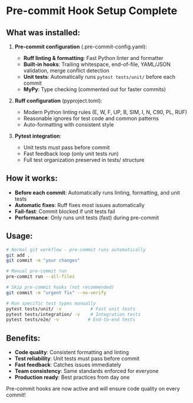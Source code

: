 # Pre-commit Hook Setup Complete

## What was installed:

1. **Pre-commit configuration** (.pre-commit-config.yaml):
   - **Ruff linting & formatting**: Fast Python linter and formatter
   - **Built-in hooks**: Trailing whitespace, end-of-file, YAML/JSON validation, merge conflict detection
   - **Unit tests**: Automatically runs `pytest tests/unit/` before each commit
   - **MyPy**: Type checking (commented out for faster commits)

2. **Ruff configuration** (pyproject.toml):
   - Modern Python linting rules (E, W, F, UP, B, SIM, I, N, C90, PL, RUF)
   - Reasonable ignores for test code and common patterns
   - Auto-formatting with consistent style

3. **Pytest integration**:
   - Unit tests must pass before commit
   - Fast feedback loop (only unit tests run)
   - Full test organization preserved in tests/ structure

## How it works:

- **Before each commit**: Automatically runs linting, formatting, and unit tests
- **Automatic fixes**: Ruff fixes most issues automatically
- **Fail-fast**: Commit blocked if unit tests fail
- **Performance**: Only runs unit tests (fast) during pre-commit

## Usage:

```bash
# Normal git workflow - pre-commit runs automatically
git add .
git commit -m "your changes"

# Manual pre-commit run
pre-commit run --all-files

# Skip pre-commit hooks (not recommended)
git commit -m "urgent fix" --no-verify

# Run specific test types manually
pytest tests/unit/ -v           # Fast unit tests
pytest tests/integration/ -v    # Integration tests
pytest tests/e2e/ -v           # End-to-end tests
```

## Benefits:

- **Code quality**: Consistent formatting and linting
- **Test reliability**: Unit tests must pass before commit
- **Fast feedback**: Catches issues immediately
- **Team consistency**: Same standards enforced for everyone
- **Production ready**: Best practices from day one

Pre-commit hooks are now active and will ensure code quality on every commit!
